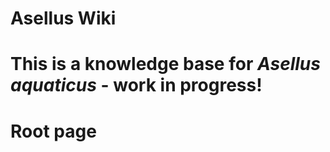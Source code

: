 # Asellus Wiki  

This is a knowledge base for *Asellus aquaticus* - work in progress!
=======
# Root page
